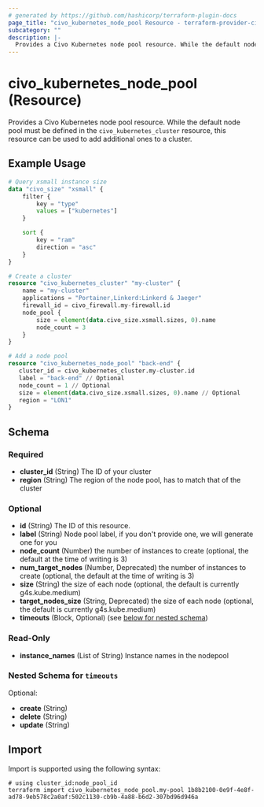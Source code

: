 ```yaml
---
# generated by https://github.com/hashicorp/terraform-plugin-docs
page_title: "civo_kubernetes_node_pool Resource - terraform-provider-civo"
subcategory: ""
description: |-
  Provides a Civo Kubernetes node pool resource. While the default node pool must be defined in the civo_kubernetes_cluster resource, this resource can be used to add additional ones to a cluster.
---
```


# civo_kubernetes_node_pool (Resource)

Provides a Civo Kubernetes node pool resource. While the default node pool must be defined in the `civo_kubernetes_cluster` resource, this resource can be used to add additional ones to a cluster.

## Example Usage

```terraform
# Query xsmall instance size
data "civo_size" "xsmall" {
    filter {
        key = "type"
        values = ["kubernetes"]
    }

    sort {
        key = "ram"
        direction = "asc"
    }
}

# Create a cluster
resource "civo_kubernetes_cluster" "my-cluster" {
    name = "my-cluster"
    applications = "Portainer,Linkerd:Linkerd & Jaeger"
    firewall_id = civo_firewall.my-firewall.id
    node_pool {
        size = element(data.civo_size.xsmall.sizes, 0).name
        node_count = 3
    }
}

# Add a node pool
resource "civo_kubernetes_node_pool" "back-end" {
   cluster_id = civo_kubernetes_cluster.my-cluster.id
   label = "back-end" // Optional
   node_count = 1 // Optional
   size = element(data.civo_size.xsmall.sizes, 0).name // Optional
   region = "LON1"
}
```

<!-- schema generated by tfplugindocs -->
## Schema

### Required

- **cluster_id** (String) The ID of your cluster
- **region** (String) The region of the node pool, has to match that of the cluster

### Optional

- **id** (String) The ID of this resource.
- **label** (String) Node pool label, if you don't provide one, we will generate one for you
- **node_count** (Number) the number of instances to create (optional, the default at the time of writing is 3)
- **num_target_nodes** (Number, Deprecated) the number of instances to create (optional, the default at the time of writing is 3)
- **size** (String) the size of each node (optional, the default is currently g4s.kube.medium)
- **target_nodes_size** (String, Deprecated) the size of each node (optional, the default is currently g4s.kube.medium)
- **timeouts** (Block, Optional) (see [below for nested schema](#nestedblock--timeouts))

### Read-Only

- **instance_names** (List of String) Instance names in the nodepool

<a id="nestedblock--timeouts"></a>
### Nested Schema for `timeouts`

Optional:

- **create** (String)
- **delete** (String)
- **update** (String)

## Import

Import is supported using the following syntax:

```shell
# using cluster_id:node_pool_id
terraform import civo_kubernetes_node_pool.my-pool 1b8b2100-0e9f-4e8f-ad78-9eb578c2a0af:502c1130-cb9b-4a88-b6d2-307bd96d946a
```
